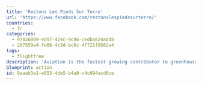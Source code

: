 ```yaml
---
title: 'Restons Les Pieds Sur Terre'
url: 'https://www.facebook.com/restonslespiedssurterre/'
countries:
  - fr
categories:
  - 97826809-ed97-424c-9c46-cedba824add8
  - 207559a4-fe66-4c3d-bc6c-4f721f9562a4
tags:
  - flightfree
description: 'Aviation is the fastest growing contributor to greenhouse gas emissions at a time when we desperately need to reduce them. Pledge to go flight free in 2020.'
blueprint: action
id: 9aaeb3a1-e853-4de5-b4a0-c4c094acd6ce
---
```

